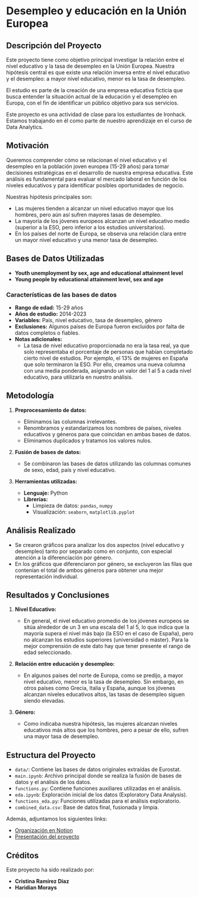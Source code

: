 # Desempleo y educación en la Unión Europea

## Descripción del Proyecto

Este proyecto tiene como objetivo principal investigar la relación entre el nivel educativo y la tasa de desempleo en la Unión Europea. Nuestra hipótesis central es que existe una relación inversa entre el nivel educativo y el desempleo: a mayor nivel educativo, menor es la tasa de desempleo.

El estudio es parte de la creación de una empresa educativa ficticia que busca entender la situación actual de la educación y el desempleo en Europa, con el fin de identificar un público objetivo para sus servicios.

Este proyecto es una actividad de clase para los estudiantes de Ironhack. Estamos trabajando en él como parte de nuestro aprendizaje en el curso de Data Analytics.

## Motivación

Queremos comprender cómo se relacionan el nivel educativo y el desempleo en la población joven europea (15-29 años) para tomar decisiones estratégicas en el desarrollo de nuestra empresa educativa. Este análisis es fundamental para evaluar el mercado laboral en función de los niveles educativos y para identificar posibles oportunidades de negocio.

Nuestras hipótesis principales son:
- Las mujeres tienden a alcanzar un nivel educativo mayor que los hombres, pero aún así sufren mayores tasas de desempleo.
- La mayoría de los jóvenes europeos alcanzan un nivel educativo medio (superior a la ESO, pero inferior a los estudios universitarios).
- En los países del norte de Europa, se observa una relación clara entre un mayor nivel educativo y una menor tasa de desempleo.

## Bases de Datos Utilizadas

- **Youth unemployment by sex, age and educational attainment level**  
- **Young people by educational attainment level, sex and age**

### Características de las bases de datos

- **Rango de edad:** 15-29 años
- **Años de estudio:** 2014-2023
- **Variables:** País, nivel educativo, tasa de desempleo, género
- **Exclusiones:** Algunos países de Europa fueron excluidos por falta de datos completos o fiables.
- **Notas adicionales:**  
  - La tasa de nivel educativo proporcionada no era la tasa real, ya que solo representaba el porcentaje de personas que habían completado cierto nivel de estudios. Por ejemplo, el 13% de mujeres en España que solo terminaron la ESO. Por ello, creamos una nueva columna con una media ponderada, asignando un valor del 1 al 5 a cada nivel educativo, para utilizarla en nuestro análisis.

## Metodología

1. **Preprocesamiento de datos:**
   - Eliminamos las columnas irrelevantes.
   - Renombramos y estandarizamos los nombres de países, niveles educativos y géneros para que coincidan en ambas bases de datos.
   - Eliminamos duplicados y tratamos los valores nulos.

2. **Fusión de bases de datos:**
   - Se combinaron las bases de datos utilizando las columnas comunes de sexo, edad, país y nivel educativo.

3. **Herramientas utilizadas:**
   - **Lenguaje:** Python
   - **Librerías:** 
     - Limpieza de datos: `pandas`, `numpy`
     - Visualización: `seaborn`, `matplotlib.pyplot`

## Análisis Realizado

- Se crearon gráficos para analizar los dos aspectos (nivel educativo y desempleo) tanto por separado como en conjunto, con especial atención a la diferenciación por género.
- En los gráficos que diferenciaron por género, se excluyeron las filas que contenían el total de ambos géneros para obtener una mejor representación individual.

## Resultados y Conclusiones

1. **Nivel Educativo:**  
   - En general, el nivel educativo promedio de los jóvenes europeos se sitúa alrededor de un 3 en una escala del 1 al 5, lo que indica que la mayoría supera el nivel más bajo (la ESO en el caso de España), pero no alcanzan los estudios superiores (universidad o máster). Para la mejor comprensión de este dato hay que tener presente el rango de edad seleccionado.

2. **Relación entre educación y desempleo:**  
   - En algunos países del norte de Europa, como se predijo, a mayor nivel educativo, menor es la tasa de desempleo. Sin embargo, en otros países como Grecia, Italia y España, aunque los jóvenes alcanzan niveles educativos altos, las tasas de desempleo siguen siendo elevadas.

3. **Género:**  
   - Como indicaba nuestra hipótesis, las mujeres alcanzan niveles educativos más altos que los hombres, pero a pesar de ello, sufren una mayor tasa de desempleo.

## Estructura del Proyecto

- `data/`: Contiene las bases de datos originales extraídas de Eurostat.
- `main.ipynb`: Archivo principal donde se realiza la fusión de bases de datos y el análisis de los datos.
- `functions.py`: Contiene funciones auxiliares utilizadas en el análisis.
- `eda.ipynb`: Exploración inicial de los datos (Exploratory Data Analysis).
- `functions_eda.py`: Funciones utilizadas para el análisis exploratorio.
- `combined_data.csv`: Base de datos final, fusionada y limpia. 

Además, adjuntamos los siguientes links:
- [Organización en Notion](https://internal-dresser-af9.notion.site/Proyecto-1-58ce963929dd4ddabec8995a1330f477?pvs=4)
- [Presentación del proyecto](https://www.canva.com/design/DAGQjzUUD24/jYNNdqMjRrBruntEWu9Brw/view?utm_content=DAGQjzUUD24&utm_campaign=designshare&utm_medium=link&utm_source=editor)

## Créditos
Este proyecto ha sido realizado por:
- **Cristina Ramírez Díaz**
- **Haridian Morays**

